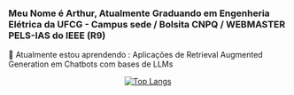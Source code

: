 ### Meu Nome é Arthur, Atualmente Graduando em Engenheria Elétrica da UFCG - Campus sede / Bolsita CNPQ / WEBMASTER PELS-IAS do IEEE (R9) 
🌱 Atualmente estou aprendendo : Aplicações de Retrieval Augmented Generation em Chatbots com bases de LLMs

<div align="center">
  
[![Top Langs](https://github-readme-stats.vercel.app/api/top-langs/?username=ArthurTaveira&layout=compact&theme=slateorange)](https://github.com/ArthurTaveira/github-readme-stats)

</div>
  
